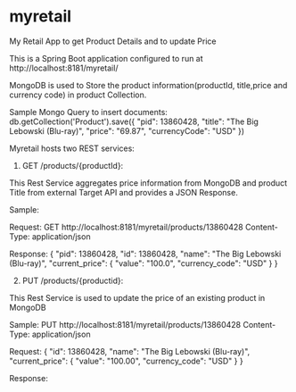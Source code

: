 # myretail
My Retail App to get Product Details and to update Price

This is a Spring Boot application configured to run at http://localhost:8181/myretail/

MongoDB is used to Store the product information(productId, title,price and currency code) in product Collection.

Sample Mongo Query to insert documents:
db.getCollection('Product').save({ "pid": 13860428, "title": "The Big Lebowski (Blu-ray)", "price": "69.87", "currencyCode": "USD"  })

Myretail hosts two REST services:

1) GET /products/{productId}:
   
  This Rest Service aggregates price information from MongoDB and product Title from external Target API and
  provides a JSON Response.
  
  Sample:
  
  Request: GET   http://localhost:8181/myretail/products/13860428
  Content-Type: application/json
  
  Response:
  {
    "pid": 13860428,
    "id": 13860428,
    "name": "The Big Lebowski (Blu-ray)",
    "current_price": {
        "value": "100.0",
        "currency_code": "USD"
    }
}
  
  
2) PUT /products/{productid}:
  
  This Rest Service is used to update the price of an existing product in MongoDB

  Sample:
  PUT http://localhost:8181/myretail/products/13860428
  Content-Type: application/json
  
  Request:
   { "id": 13860428, "name": "The Big Lebowski (Blu-ray)", "current_price": { "value": "100.00", "currency_code": "USD" } }
   
   Response:
  
